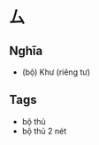 # 厶

## Nghĩa
* (bộ) Khư (riêng tư)

## Tags
* bộ thủ
* bộ thủ 2 nét

<script>window.HANZI_FIELD='厶';</script>
